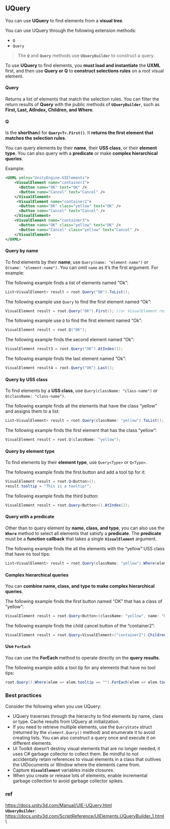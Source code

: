 ## UQuery
You can use **UQuery** to find elements from a **visual tree**.

You can use UQuery through the following extension methods:

- `Q`
- `Query`

> The **`Q`** and **`Query`** methods use **`UQueryBuilder`** to construct a query. 

To use **UQuery** to find elements, you **must load and instantiate** the **UXML** first, and then use **Query or Q** to **construct selections rules** on a root visual element.


#### Query 
Returns a list of elements that match the selection rules. You can filter the return results of **Query** with the public methods of **`UQueryBuilder`**, such as **First, Last, AtIndex, Children, and Where**.


#### Q 
Is the **shorthan**d for **`Query<T>.First()`**. It **returns the first element that matches the selection rules**.



You can query elements by their **name**, their **USS class**, or their **element type**. You can also query with a **predicate** or make **complex hierarchical queries**.


Example:

```xml
<UXML xmlns="UnityEngine.UIElements">
    <VisualElement name="container1">
      <Button name="OK" text="OK" />
      <Button name="Cancel" text="Cancel" />
    </VisualElement>
     <VisualElement name="container2">
      <Button name="OK" class="yellow" text="OK" />
      <Button name="Cancel" text="Cancel" />
    </VisualElement>
    <VisualElement name="container3">
      <Button name="OK" class="yellow" text="OK" />
      <Button name="Cancel" class="yellow" text="Cancel" />
    </VisualElement>
</UXML>
```

#### Query by name

To find elements by their **name**, use `Query(name: "element-name")` or `Q(name: "element-name")`. You can omit `name` as it’s the first argument. For example:

The following example finds a list of elements named “Ok”:

```csharp
List<VisualElement> result = root.Query("OK").ToList();
```

The following example use `Query` to find the first element named “Ok”:

```csharp
VisualElement result = root.Query("OK").First(); //or VisualElement result = root.Q("OK");            
```

The following example use `Q` to find the first element named “Ok”:

```csharp
VisualElement result = root.Q("OK");            
```

The following example finds the second element named “Ok”:

```csharp
VisualElement result3 = root.Query("OK").AtIndex(1);
```

The following example finds the last element named “Ok”:

```csharp
VisualElement result4 = root.Query("OK").Last();
```

####  Query by USS class

To find elements by a **USS class**, use `Query(className: "class-name")` or `Q(className: "class-name")`.

The following example finds all the elements that have the class “yellow” and assigns them to a list:

```csharp
List<VisualElement> result = root.Query(className: "yellow").ToList();
```

The following example finds the first element that has the class “yellow”:

```csharp
VisualElement result = root.Q(className: "yellow");
```

#### Query by element type

To find elements by their **element type**, use `Query<Type>` or `Q<Type>`.

The following example finds the first button and add a tool tip for it:

```csharp
VisualElement result = root.Q<Button>();
result.tooltip = "This is a tooltip!";
```

The following example finds the third button:

```csharp
VisualElement result = root.Query<Button>().AtIndex(2);
```
#### Query with a predicate
Other than to query element by **name, class, and type**, you can also use the **`Where`** method to select all elements that satisfy a **predicate**. The **predicate** must be a **function callback** that takes a single **`VisualElement`** argument.

The following example finds the all the elements with the “yellow” USS class that have no tool tips:

```csharp
List<VisualElement> result = root.Query(className: "yellow").Where(elem => elem.tooltip == "").ToList();
```

#### Complex hierarchical queries
You can **combine name, class, and type to make complex hierarchical queries**.

The following example finds the first button named “OK” that has a class of “yellow”:

```csharp
VisualElement result = root.Query<Button>(className: "yellow", name: "OK").First();
```

The following example finds the child cancel button of the “container2”:

```csharp
VisualElement result = root.Query<VisualElement>("container2").Children<Button>("Cancel").First();
```

#### Use **`ForEach`**

You can use the **ForEach** method to operate directly on the **query results**.

The following example adds a tool tip for any elements that have no tool tips:

```csharp
root.Query().Where(elem => elem.tooltip == "").ForEach(elem => elem.tooltip="This is a tooltip!");
```

### Best practices
Consider the following when you use UQuery:

-   UQuery traverses through the hierarchy to find elements by name, class or type. Cache results from UQuery at initialization.
-   If you need to retrieve multiple elements, use the `QueryState` struct (returned by the `element.Query()` method) and enumerate it to avoid creating lists. You can also construct a query once and execute it on different elements.
-   UI Toolkit doesn’t destroy visual elements that are no longer needed, it uses C# garbage collector to collect them. Be mindful to not accidentally retain references to visual elements in a class that outlives the UIDocuments or Window where the elements came from.
-   Capture **`VisualElement`** variables inside closures.
-   When you create or release lots of elements, enable incremental garbage collection to avoid garbage collector spikes.





### ref 
https://docs.unity3d.com/Manual/UIE-UQuery.html \
**`UQueryBuilder`**: \
https://docs.unity3d.com/ScriptReference/UIElements.UQueryBuilder_1.html \






